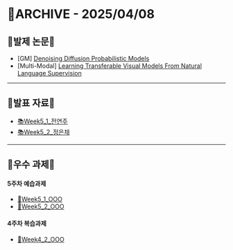 # 📁ARCHIVE - 2025/04/08

## 💚발제 논문💚  
- [GM] [Denoising Diffusion Probabilistic Models](https://arxiv.org/pdf/2006.11239)
- [Multi-Modal] [Learning Transferable Visual Models From Natural Language Supervision](https://arxiv.org/pdf/2103.00020)
---

## 💚발표 자료💚
- [📚Week5_1_전연주](https://github.com/user-attachments/files/19634638/Week5_DDPM_.pdf)
- [📚Week5_2_정은채]()
---

## 💚우수 과제💚
#### 5주차 예습과제
- [🌟Week5_1_OOO]()
- [🌟Week5_2_OOO]()
#### 4주차 복습과제
- [🌟Week4_2_OOO]()
